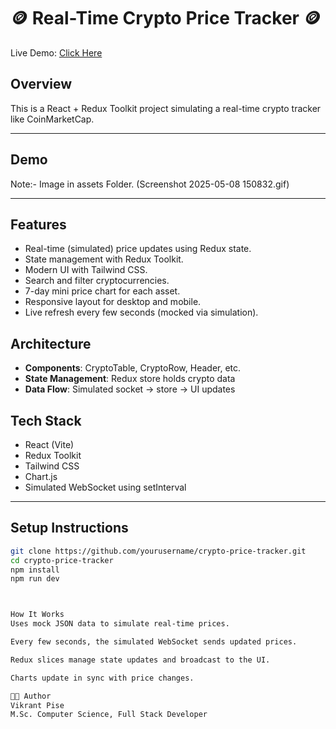 # 🪙 Real-Time Crypto Price Tracker 🪙

Live Demo: [Click Here]()

## Overview

This is a React + Redux Toolkit project simulating a real-time crypto tracker like CoinMarketCap.

---

## Demo
Note:- Image in assets Folder.
(Screenshot 2025-05-08 150832.gif)

---
##  Features

-  Real-time (simulated) price updates using Redux state.
-  State management with Redux Toolkit.
-  Modern UI with Tailwind CSS.
-  Search and filter cryptocurrencies.
-  7-day mini price chart for each asset.
-  Responsive layout for desktop and mobile.
-  Live refresh every few seconds (mocked via simulation).

##  Architecture
- **Components**: CryptoTable, CryptoRow, Header, etc.
- **State Management**: Redux store holds crypto data
- **Data Flow**: Simulated socket → store → UI updates

##  Tech Stack

- React (Vite)
- Redux Toolkit
- Tailwind CSS
- Chart.js
- Simulated WebSocket using setInterval

---

##  Setup Instructions

```bash
git clone https://github.com/yourusername/crypto-price-tracker.git
cd crypto-price-tracker
npm install
npm run dev



How It Works
Uses mock JSON data to simulate real-time prices.

Every few seconds, the simulated WebSocket sends updated prices.

Redux slices manage state updates and broadcast to the UI.

Charts update in sync with price changes.

🧑‍💻 Author
Vikrant Pise
M.Sc. Computer Science, Full Stack Developer
